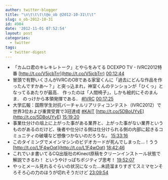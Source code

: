 ```yaml
---
author: twitter-blogger
title: "\n\t\t\t\t@o_ob @2012-10-31\t\t"
slug: o_ob-2012-10-31
id: 4904
date: '2012-11-01 07:52:54'
layout: post
categories:
  - twitter
tags:
  - twitter-digest
---
```


*   「カムロ君のキレキレトーク」とやらをみてる DCEXPO TV - IVRC2012特番 [http://t.co/V5jcbTrr](http://t.co/V5jcbTrr) [00:12:44](http://twitter.com/o_ob/statuses/263297390948257794)
*   冒頭で有野いくさんがIVRCのOBである家室くんに「過去にどんな作品を作ったんですかあ～？」と突っ込まれ，神室くんのテンションが「ひくっ」となってるあたりが最高． 作ったのは「人間椅子」，しかも絵的にそのまんま． のっけから本領発揮である． [#IVRC](http://search.twitter.com/search?q=%23IVRC) [00:17:25](http://twitter.com/o_ob/statuses/263298569598013440)
*   大学広報：国際学生対抗バーチャルリアリティコンテスト（IVRC2012）で世界3位および重賞受賞で3冠達成 [#KAIT](http://search.twitter.com/search?q=%23KAIT) [http://t.co/5DBoUYyE](http://t.co/5DBoUYyE) [15:19:20](http://twitter.com/o_ob/statuses/263525546024124416)
*   事業仕分けの俎上に上がった事がある業界と、上がった事がない業界というものがあるのだけど、後者や仕分ける側は仕分けられる側の内部に起きるコミュニティの破壊など想像つかないのだろうな。 [15:33:16](http://twitter.com/o_ob/statuses/263529051401117696)
*   このタイミングでメインマシンのビデオカードが死んでしまった...！うう [http://t.co/L1F4wOqt](http://t.co/L1F4wOqt) [18:42:46](http://twitter.com/o_ob/statuses/263576738221662208)
*   これでいま書いてるCQ出版社のKinect原稿をクリーンインストール状態で解説できるわ！ というやけっぱちポジティブ思考！ [19:52:07](http://twitter.com/o_ob/statuses/263594193572737024)
*   やっとメール見れるぐらいの状況になった…未読溜まりすぎてスミマセンそろそろ心の力のほうが切れそうだけど [23:09:54](http://twitter.com/o_ob/statuses/263643967428628480)